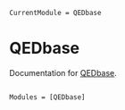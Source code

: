 ```@meta
CurrentModule = QEDbase
```

# QEDbase

Documentation for [QEDbase](https://gitlab.hzdr.de/hernan68/QEDbase.jl).

```@index
```

```@autodocs
Modules = [QEDbase]
```
